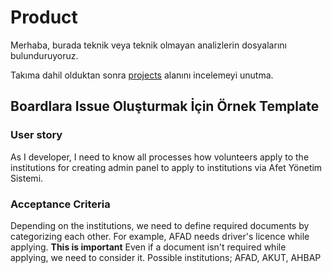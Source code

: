 # Product

Merhaba, burada teknik veya teknik olmayan analizlerin dosyalarını bulunduruyoruz.

Takıma dahil olduktan sonra [projects](https://github.com/orgs/afet-yonetim-sistemi/projects/4) alanını incelemeyi unutma.

## Boardlara Issue Oluşturmak İçin Örnek Template

### User story

As I developer, I need to know all processes how volunteers apply to the institutions for creating admin panel to apply to institutions via Afet Yönetim Sistemi.

### Acceptance Criteria

Depending on the institutions, we need to define required documents by categorizing each other. For example, AFAD needs driver's licence while applying.
**This is important** Even if a document isn't required while applying, we need to consider it.
Possible institutions; AFAD, AKUT, AHBAP




